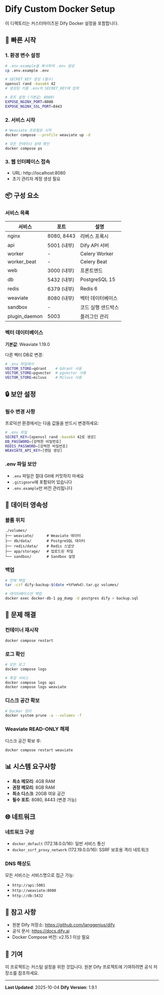 # Dify Custom Docker Setup

이 디렉토리는 커스터마이즈된 Dify Docker 설정을 포함합니다.

## 🚀 빠른 시작

### 1. 환경 변수 설정

```bash
# .env.example을 복사하여 .env 생성
cp .env.example .env

# SECRET_KEY 생성 (필수)
openssl rand -base64 42
# 생성된 키를 .env의 SECRET_KEY에 입력

# 포트 설정 (기본값: 8080)
EXPOSE_NGINX_PORT=8080
EXPOSE_NGINX_SSL_PORT=8443
```

### 2. 서비스 시작

```bash
# Weaviate 프로필로 시작
docker compose --profile weaviate up -d

# 모든 컨테이너 상태 확인
docker compose ps
```

### 3. 웹 인터페이스 접속

- URL: http://localhost:8080
- 초기 관리자 계정 생성 필요

## 📦 구성 요소

### 서비스 목록

| 서비스 | 포트 | 설명 |
|--------|------|------|
| nginx | 8080, 8443 | 리버스 프록시 |
| api | 5001 (내부) | Dify API 서버 |
| worker | - | Celery Worker |
| worker_beat | - | Celery Beat |
| web | 3000 (내부) | 프론트엔드 |
| db | 5432 (내부) | PostgreSQL 15 |
| redis | 6379 (내부) | Redis 6 |
| weaviate | 8080 (내부) | 벡터 데이터베이스 |
| sandbox | - | 코드 실행 샌드박스 |
| plugin_daemon | 5003 | 플러그인 관리 |

### 벡터 데이터베이스

**기본값**: Weaviate 1.19.0

다른 벡터 DB로 변경:
```bash
# .env 파일에서
VECTOR_STORE=qdrant    # Qdrant 사용
VECTOR_STORE=pgvector  # pgvector 사용
VECTOR_STORE=milvus    # Milvus 사용
```

## 🔒 보안 설정

### 필수 변경 사항

프로덕션 환경에서는 다음 값들을 반드시 변경하세요:

```bash
# .env 파일
SECRET_KEY=[openssl rand -base64 42로 생성]
DB_PASSWORD=[강력한 비밀번호]
REDIS_PASSWORD=[강력한 비밀번호]
WEAVIATE_API_KEY=[랜덤 생성]
```

### .env 파일 보안

- `.env` 파일은 절대 Git에 커밋하지 마세요
- `.gitignore`에 포함되어 있습니다
- `.env.example`만 버전 관리됩니다

## 💾 데이터 영속성

### 볼륨 위치

```
./volumes/
├── weaviate/      # Weaviate 데이터
├── db/data/       # PostgreSQL 데이터
├── redis/data/    # Redis 스냅샷
├── app/storage/   # 업로드된 파일
└── sandbox/       # Sandbox 설정
```

### 백업

```bash
# 전체 백업
tar -czf dify-backup-$(date +%Y%m%d).tar.gz volumes/

# 데이터베이스만 백업
docker exec docker-db-1 pg_dump -U postgres dify > backup.sql
```

## 🔧 문제 해결

### 컨테이너 재시작

```bash
docker compose restart
```

### 로그 확인

```bash
# 모든 로그
docker compose logs

# 특정 서비스
docker compose logs api
docker compose logs weaviate
```

### 디스크 공간 확보

```bash
# Docker 정리
docker system prune -a --volumes -f
```

### Weaviate READ-ONLY 해제

디스크 공간 확보 후:
```bash
docker compose restart weaviate
```

## 📊 시스템 요구사항

- **최소 메모리**: 4GB RAM
- **권장 메모리**: 8GB RAM
- **최소 디스크**: 20GB 여유 공간
- **필수 포트**: 8080, 8443 (변경 가능)

## 🌐 네트워크

### 네트워크 구성

- `docker_default` (172.18.0.0/16): 일반 서비스 통신
- `docker_ssrf_proxy_network` (172.19.0.0/16): SSRF 보호용 격리 네트워크

### DNS 해상도

모든 서비스는 서비스명으로 접근 가능:
- `http://api:5001`
- `http://weaviate:8080`
- `http://db:5432`

## 📝 참고 사항

- 원본 Dify 저장소: https://github.com/langgenius/dify
- 공식 문서: https://docs.dify.ai
- Docker Compose 버전: v2.15.1 이상 필요

## 🤝 기여

이 프로젝트는 커스텀 설정을 위한 것입니다.
원본 Dify 프로젝트에 기여하려면 공식 저장소를 참조하세요.

---

**Last Updated**: 2025-10-04
**Dify Version**: 1.9.1
